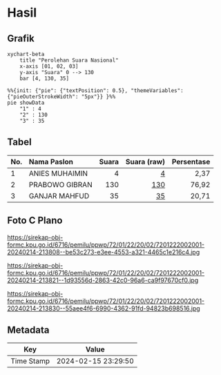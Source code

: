 # Hasil

## Grafik

```mermaid
xychart-beta
    title "Perolehan Suara Nasional"
    x-axis [01, 02, 03]
    y-axis "Suara" 0 --> 130
    bar [4, 130, 35]
```

```mermaid
%%{init: {"pie": {"textPosition": 0.5}, "themeVariables": {"pieOuterStrokeWidth": "5px"}} }%%
pie showData
    "1" : 4
    "2" : 130
    "3" : 35
```

## Tabel

| No. | Nama Paslon    | Suara | Suara (raw) | Persentase |
|:--- |:-------------- | -----:| -----------:| ----------:|
| 1   | ANIES MUHAIMIN | 4     | [4][p-1]    | 2,37       |
| 2   | PRABOWO GIBRAN | 130   | [130][p-2]  | 76,92      |
| 3   | GANJAR MAHFUD  | 35    | [35][p-3]   | 20,71      |


[p-1]: https://github.com/gigit-pemilu/pemilu-2024/blob/main/pilpres/hitung-suara/sub/72-sulawesi-tengah/sub/01-banggai/sub/22-mantoh/sub/2002-sobol/sub/001-tps/sub/paslon-1.txt
[p-2]: https://github.com/gigit-pemilu/pemilu-2024/blob/main/pilpres/hitung-suara/sub/72-sulawesi-tengah/sub/01-banggai/sub/22-mantoh/sub/2002-sobol/sub/001-tps/sub/paslon-2.txt
[p-3]: https://github.com/gigit-pemilu/pemilu-2024/blob/main/pilpres/hitung-suara/sub/72-sulawesi-tengah/sub/01-banggai/sub/22-mantoh/sub/2002-sobol/sub/001-tps/sub/paslon-3.txt

## Foto C Plano

https://sirekap-obj-formc.kpu.go.id/6716/pemilu/ppwp/72/01/22/20/02/7201222002001-20240214-213808--be53c273-e3ee-4553-a321-4465c1e216c4.jpg

https://sirekap-obj-formc.kpu.go.id/6716/pemilu/ppwp/72/01/22/20/02/7201222002001-20240214-213821--1d93556d-2863-42c0-96a6-ca9f97670cf0.jpg

https://sirekap-obj-formc.kpu.go.id/6716/pemilu/ppwp/72/01/22/20/02/7201222002001-20240214-213830--55aee4f6-6990-4362-91fd-94823b698516.jpg


## Metadata

| Key        | Value               |
| ---------- | ------------------- |
| Time Stamp | 2024-02-15 23:29:50 |



